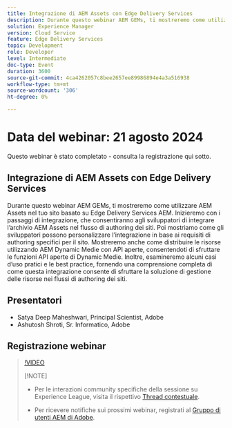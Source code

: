 ```yaml
---
title: Integrazione di AEM Assets con Edge Delivery Services
description: Durante questo webinar AEM GEMs, ti mostreremo come utilizzare AEM Assets nel tuo sito basato su Edge Delivery Services AEM.  Inizieremo con i passaggi di integrazione, che consentiranno agli sviluppatori di integrare l’archivio AEM Assets nel flusso di authoring dei siti. Poi mostriamo come gli sviluppatori possono personalizzare l’integrazione in base ai requisiti di authoring specifici per il sito. Mostreremo anche come distribuire le risorse utilizzando AEM Dynamic Medie con API aperte, consentendoti di sfruttare le funzioni API aperte di Dynamic Medie. Inoltre, esamineremo alcuni casi d’uso pratici e le best practice, fornendo una comprensione completa di come questa integrazione consente di sfruttare la soluzione di gestione delle risorse nei flussi di authoring dei siti.
solution: Experience Manager
version: Cloud Service
feature: Edge Delivery Services
topic: Development
role: Developer
level: Intermediate
doc-type: Event
duration: 3600
source-git-commit: 4ca4262057c8bee2657ee89986894e4a3a516938
workflow-type: tm+mt
source-wordcount: '306'
ht-degree: 0%

---
```


# Data del webinar: 21 agosto 2024

Questo webinar è stato completato - consulta la registrazione qui sotto.

## Integrazione di AEM Assets con Edge Delivery Services

Durante questo webinar AEM GEMs, ti mostreremo come utilizzare AEM Assets nel tuo sito basato su Edge Delivery Services AEM.  Inizieremo con i passaggi di integrazione, che consentiranno agli sviluppatori di integrare l’archivio AEM Assets nel flusso di authoring dei siti. Poi mostriamo come gli sviluppatori possono personalizzare l’integrazione in base ai requisiti di authoring specifici per il sito. Mostreremo anche come distribuire le risorse utilizzando AEM Dynamic Medie con API aperte, consentendoti di sfruttare le funzioni API aperte di Dynamic Medie. Inoltre, esamineremo alcuni casi d’uso pratici e le best practice, fornendo una comprensione completa di come questa integrazione consente di sfruttare la soluzione di gestione delle risorse nei flussi di authoring dei siti.

## Presentatori

* Satya Deep Maheshwari, Principal Scientist, Adobe
* Ashutosh Shroti, Sr. Informatico, Adobe

## Registrazione webinar

>[!VIDEO](https://video.tv.adobe.com/v/3433046/)
>
>[!NOTE]
>
>* Per le interazioni community specifiche della sessione su Experience League, visita il rispettivo [Thread contestuale](https://adobe.ly/4aCz0OE).
>
>* Per ricevere notifiche sui prossimi webinar, registrati al [Gruppo di utenti AEM di Adobe](https://aem-augs.adobe.com/).
